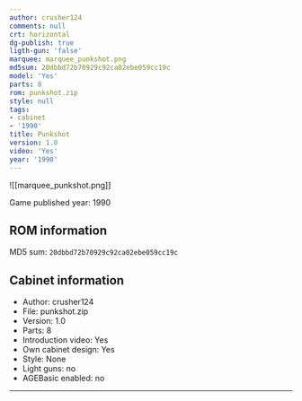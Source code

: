```yaml
---
author: crusher124
comments: null
crt: horizontal
dg-publish: true
ligth-gun: 'false'
marquee: marquee_punkshot.png
md5sum: 20dbbd72b70929c92ca02ebe059cc19c
model: 'Yes'
parts: 8
rom: punkshot.zip
style: null
tags:
- cabinet
- '1990'
title: Punkshot
version: 1.0
video: 'Yes'
year: '1990'
---
```


![[marquee_punkshot.png]]

Game published year: 1990

## ROM information

MD5 sum: `20dbbd72b70929c92ca02ebe059cc19c` 

## Cabinet information

- Author: crusher124
- File: punkshot.zip
- Version: 1.0
- Parts: 8
- Introduction video: Yes
- Own cabinet design: Yes
- Style: None
- Light guns: no
- AGEBasic enabled: no

---
